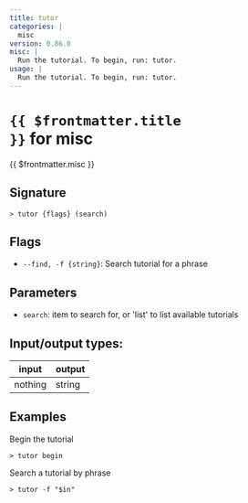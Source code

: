 ```yaml
---
title: tutor
categories: |
  misc
version: 0.86.0
misc: |
  Run the tutorial. To begin, run: tutor.
usage: |
  Run the tutorial. To begin, run: tutor.
---
```

<!-- This file is automatically generated. Please edit the command in https://github.com/nushell/nushell instead. -->

# <code>{{ $frontmatter.title }}</code> for misc

<div class='command-title'>{{ $frontmatter.misc }}</div>

## Signature

```> tutor {flags} (search)```

## Flags

 -  `--find, -f {string}`: Search tutorial for a phrase

## Parameters

 -  `search`: item to search for, or 'list' to list available tutorials


## Input/output types:

| input   | output |
| ------- | ------ |
| nothing | string |

## Examples

Begin the tutorial
```nu
> tutor begin

```

Search a tutorial by phrase
```nu
> tutor -f "$in"

```
